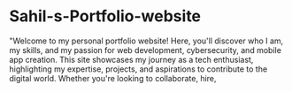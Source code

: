 # Sahil-s-Portfolio-website
"Welcome to my personal portfolio website! Here, you'll discover who I am, my skills, and my passion for web development, cybersecurity, and mobile app creation. This site showcases my journey as a tech enthusiast, highlighting my expertise, projects, and aspirations to contribute to the digital world. Whether you're looking to collaborate, hire, 
